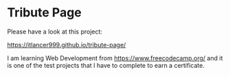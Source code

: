 # Tribute Page
Please have a look at this project:

https://itlancer999.github.io/tribute-page/

I am learning Web Development from https://www.freecodecamp.org/ and it is one of the test projects that I have to complete to earn a certificate.

